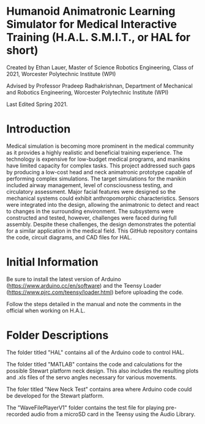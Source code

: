 # Humanoid Animatronic Learning Simulator for Medical Interactive Training (H.A.L. S.M.I.T., or HAL for short)
Created by Ethan Lauer, Master of Science Robotics Engineering, Class of 2021, Worcester Polytechnic Institute (WPI)

Advised by Professor Pradeep Radhakrishnan, Department of Mechanical and Robotics Engineering, Worcester Polytechnic Institute (WPI)

Last Edited Spring 2021.

# Introduction
Medical simulation is becoming more prominent in the medical community as it provides a highly realistic and beneficial training experience. The technology is expensive for low-budget medical programs, and manikins have limited capacity for complex tasks. This project addressed such gaps by producing a low-cost head and neck animatronic prototype capable of performing complex simulations. The target simulations for the manikin included airway management, level of consciousness testing, and circulatory assessment. Major facial features were designed so the mechanical systems could exhibit anthropomorphic characteristics. Sensors were integrated into the design, allowing the animatronic to detect and react to changes in the surrounding environment. The subsystems were constructed and tested, however, challenges were faced during full assembly. Despite these challenges, the design demonstrates the potential for a similar application in the medical field. This GitHub repository contains the code, circuit diagrams, and CAD files for HAL.

# Initial Information
Be sure to install the latest version of Arduino (https://www.arduino.cc/en/software) and the Teensy Loader (https://www.pjrc.com/teensy/loader.html) before uploading the code.

Follow the steps detailed in the manual and note the comments in the official when working on H.A.L.

# Folder Descriptions
The folder titled "HAL" contains all of the Arduino code to control HAL.

The folder titled "MATLAB" contains the code and calculations for the possible Stewart platform neck design. This also includes the resulting plots and .xls files of the servo angles necessary for various movements.

The foler titled "New Neck Test" contains area where Arduino code could be developed for the Stewart platform.

The "WaveFilePlayerV1" folder contains the test file for playing pre-recorded audio from a microSD card in the Teensy using the Audio Library.
